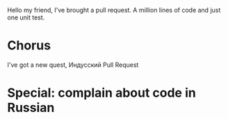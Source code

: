 Hello my friend, I've brought a pull request.
A million lines of code and just one unit test.





# Chorus
I've got a new quest, Индусский Pull Request




# Special: complain about code in Russian